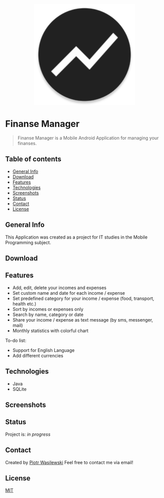 <p align="center">
<img src="app/src/main/res/mipmap-xxxhdpi/ic_launcher_round.png" width="320" alt="Logo"/>
</p>

# Finanse Manager
>Finanse Manager is a Mobile Android Application for managing your finanses.

## Table of contents
* [General Info](#general-info)
* [Download](#download)
* [Features](#features)
* [Technologies](#technologies)
* [Screenshots](#screenshots)
* [Status](#status)
* [Contact](#contact)
* [License](#license)

## General Info
This Application was created as a project for IT studies in the Mobile Programming subject.

## Download

## Features
* Add, edit, delete your incomes and expenses
* Set custom name and date for each income / expense
* Set predefined category for your income / expense (food, transport, health etc.)
* Sort by incomes or expenses only
* Search by name, category or date
* Share your income / expense as text message (by sms, messenger, mail)
* Monthly statistics with colorful chart

To-do list:
* Support for English Language
* Add different currencies

## Technologies
* Java
* SQLite

## Screenshots

## Status
Project is: _in progress_

## Contact
Created by [Piotr Wasilewski](mailto:wasilewski.piotr0@gmail.com)
Feel free to contact me via email!

## License
[MIT](https://choosealicense.com/licenses/mit/)
